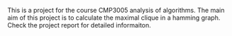 This is a project for the course CMP3005 analysis of algorithms. 
The main aim of this project is to calculate the maximal clique in a hamming graph. 
Check the project report for detailed informaiton.
